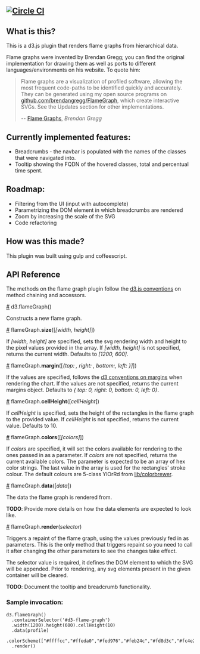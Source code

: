 ## [![Circle CI](https://circleci.com/gh/cimi/d3-flame-graph/tree/master.svg?style=svg)](https://circleci.com/gh/cimi/d3-flame-graph/tree/master)

## What is this?

This is a d3.js plugin that renders flame graphs from hierarchical data.

Flame graphs were invented by Brendan Gregg; you can find the original implementation for drawing them as well as ports to different languages/environments on his website. To quote him:

> Flame graphs are a visualization of profiled software, allowing the most frequent code-paths to be identified quickly and accurately. They can be generated using my open source programs on [github.com/brendangregg/FlameGraph](http://github.com/brendangregg/FlameGraph), which create interactive SVGs. See the Updates section for other implementations.
>
> -- [Flame Graphs](http://www.brendangregg.com/flamegraphs.html), <cite>Brendan Gregg</cite>

## Currently implemented features:

* Breadcrumbs - the navbar is populated with the names of the classes that were navigated into.
* Tooltip showing the FQDN of the hovered classes, total and percentual time spent.

## Roadmap:

* Filtering from the UI (input with autocomplete)
* Parametrizing the DOM element in which breadcrumbs are rendered
* Zoom by increasing the scale of the SVG
* Code refactoring

## How was this made?

This plugin was built using gulp and coffeescript.

## API Reference

The methods on the flame graph plugin follow the [d3.js conventions](http://bost.ocks.org/mike/chart/) on method chaining and accessors.

<a href="#flameGraph">#</a> d3.flameGraph()

Constructs a new flame graph.

<a href="#size">#</a> flameGraph.__size__([_[width, height]_])

If _[width, height]_ are specified, sets the svg rendering width and height to the pixel values provided in the array. If _[width, height]_ is not specified, returns the current width. Defaults to _[1200, 600]_.

<a href="#margin">#</a> flameGraph.__margin__([_{top: , right: , bottom:, left: }]_])

If the values are specified, follows the [d3 conventions on margins](http://bl.ocks.org/mbostock/3019563) when rendering the chart. If the values are not specified, returns the current margins object. Defaults to _{ top: 0, right: 0, bottom: 0, left: 0}_.

<a href="#cellHeight">#</a> flameGraph.__cellHeight__([_cellHeight_])

If _cellHeight_ is specified, sets the height of the rectangles in the flame graph to the provided value. If _cellHeight_ is not specified, returns the current value. Defaults to 10.

<a href="#colors">#</a> flameGraph.__colors__([_[colors]_])

If _colors_ are specified, it will set the colors available for rendering to the ones passed in as a parameter. If _colors_ are not specified, returns the current available colors. The parameter is expected to be an array of hex color strings. The last value in the array is used for the rectangles' stroke colour. The default colours are 5-class YlOrRd from [lib/colorbrewer](http://colorbrewer2.org/).

<a href="#data">#</a> flameGraph.__data__([_data_])

The data the flame graph is rendered from.

__TODO__: Provide more details on how the data elements are expected to look like.

<a href="#render">#</a> flameGraph.__render__(_selector_)

Triggers a repaint of the flame graph, using the values previously fed in as parameters. This is the only method that triggers repaint so you need to call it after changing the other parameters to see the changes take effect.

The selector value is required, it defines the DOM element to which the SVG will be appended. Prior to rendering, any svg elements present in the given container will be cleared.

__TODO__: Document the tooltip and breadcrumb functionality.

### Sample invocation:

```
d3.flameGraph()
  .containerSelector('#d3-flame-graph')
  .width(1200).height(600).cellHeight(10)
  .data(profile)
  .colorScheme(["#ffffcc","#ffeda0","#fed976","#feb24c","#fd8d3c","#fc4e2a","#e31a1c","#bd0026"])
  .render()
```
